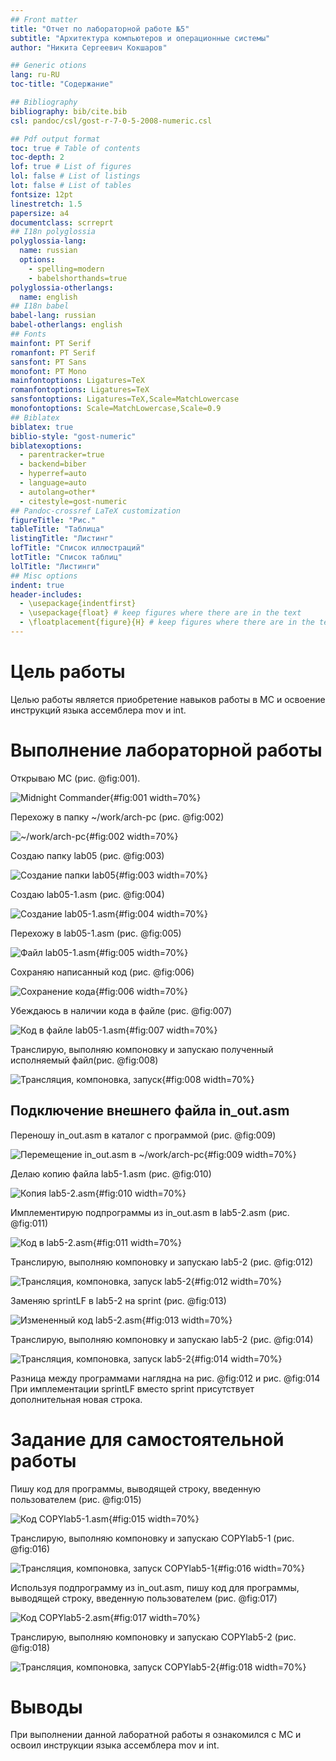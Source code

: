 ```yaml
---
## Front matter
title: "Отчет по лабораторной работе №5"
subtitle: "Архитектура компьютеров и операционные системы"
author: "Никита Сергеевич Кокшаров"

## Generic otions
lang: ru-RU
toc-title: "Содержание"

## Bibliography
bibliography: bib/cite.bib
csl: pandoc/csl/gost-r-7-0-5-2008-numeric.csl

## Pdf output format
toc: true # Table of contents
toc-depth: 2
lof: true # List of figures
lol: false # List of listings
lot: false # List of tables
fontsize: 12pt
linestretch: 1.5
papersize: a4
documentclass: scrreprt
## I18n polyglossia
polyglossia-lang:
  name: russian
  options:
	- spelling=modern
	- babelshorthands=true
polyglossia-otherlangs:
  name: english
## I18n babel
babel-lang: russian
babel-otherlangs: english
## Fonts
mainfont: PT Serif
romanfont: PT Serif
sansfont: PT Sans
monofont: PT Mono
mainfontoptions: Ligatures=TeX
romanfontoptions: Ligatures=TeX
sansfontoptions: Ligatures=TeX,Scale=MatchLowercase
monofontoptions: Scale=MatchLowercase,Scale=0.9
## Biblatex
biblatex: true
biblio-style: "gost-numeric"
biblatexoptions:
  - parentracker=true
  - backend=biber
  - hyperref=auto
  - language=auto
  - autolang=other*
  - citestyle=gost-numeric
## Pandoc-crossref LaTeX customization
figureTitle: "Рис."
tableTitle: "Таблица"
listingTitle: "Листинг"
lofTitle: "Список иллюстраций"
lotTitle: "Список таблиц"
lolTitle: "Листинги"
## Misc options
indent: true
header-includes:
  - \usepackage{indentfirst}
  - \usepackage{float} # keep figures where there are in the text
  - \floatplacement{figure}{H} # keep figures where there are in the text
---
```


# Цель работы

Целью работы является приобретение навыков работы в MC и освоение инструкций языка ассемблера mov и int.

# Выполнение лабораторной работы

Открываю МС (рис. @fig:001).

![Midnight Commander](image/1.png){#fig:001 width=70%}

Перехожу в папку ~/work/arch-pc (рис. @fig:002)

![~/work/arch-pc](image/2.png){#fig:002 width=70%}

Создаю папку lab05 (рис. @fig:003)

![Создание папки lab05](image/3.png){#fig:003 width=70%}

Cоздаю lab05-1.asm (рис. @fig:004)

![Cоздание lab05-1.asm ](image/4.png){#fig:004 width=70%}

Перехожу в lab05-1.asm (рис. @fig:005)

![Файл lab05-1.asm](image/5.png){#fig:005 width=70%}

Cохраняю написанный код (рис. @fig:006)

![Сохранение кода](image/6.png){#fig:006 width=70%}

Убеждаюсь в наличии кода в файле (рис. @fig:007)

![Код в файле lab05-1.asm](image/7.png){#fig:007 width=70%}

Транслирую, выполняю компоновку и запускаю полученный исполняемый файл(рис. @fig:008)

![Трансляция, компоновка, запуск](image/8.png){#fig:008 width=70%}

## Подключение внешнего файла in_out.asm

Переношу in_out.asm в каталог с программой (рис. @fig:009)

![Перемещение in_out.asm в ~/work/arch-pc](image/9.png){#fig:009 width=70%}

Делаю копию файла lab5-1.asm (рис. @fig:010)

![Копия lab5-2.asm](image/10.png){#fig:010 width=70%}

Имплементирую подпрограммы из in_out.asm в lab5-2.asm (рис. @fig:011)

![Код в lab5-2.asm](image/11.png){#fig:011 width=70%}

Транслирую, выполняю компоновку и запускаю lab5-2 (рис. @fig:012)

![Трансляция, компоновка, запуск lab5-2](image/12.png){#fig:012 width=70%}

Заменяю sprintLF в lab5-2 на sprint (рис. @fig:013)

![Измененный код lab5-2.asm](image/13.png){#fig:013 width=70%}

Транслирую, выполняю компоновку и запускаю lab5-2 (рис. @fig:014)

![Трансляция, компоновка, запуск lab5-2](image/14.png){#fig:014 width=70%}

Разница между программами наглядна на рис. @fig:012 и рис. @fig:014 При имплементации sprintLF вместо sprint присутствует дополнительная новая строка.

# Задание для самостоятельной работы

Пишу код для программы, выводящей строку, введенную пользователем (рис. @fig:015)

![Код COPYlab5-1.asm](image/15.png){#fig:015 width=70%}

Транслирую, выполняю компоновку и запускаю COPYlab5-1 (рис. @fig:016)

![Трансляция, компоновка, запуск COPYlab5-1](image/16.png){#fig:016 width=70%}

Используя подпрограмму из in_out.asm, пишу код для программы, выводящей строку, введенную пользователем (рис. @fig:017)

![Код COPYlab5-2.asm](image/17.png){#fig:017 width=70%}

Транслирую, выполняю компоновку и запускаю COPYlab5-2 (рис. @fig:018)

![Трансляция, компоновка, запуск COPYlab5-2](image/18.png){#fig:018 width=70%}

# Выводы

При выполнении данной лаборатной работы я ознакомился с MC и освоил инструкции языка ассемблера mov и int.

